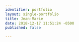 ```yaml
---
identifier: portfolio
layout: single-portfolio
title: Jean-Marie
date: 2018-12-17 11:51:24 -0500
published: false

---
```

